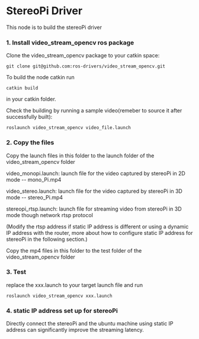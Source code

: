 # StereoPi Driver
This node is to build the stereoPi driver

### 1. Install video_stream_opencv ros package 

Clone the video_stream_opencv package to your catkin space:
```
git clone git@github.com:ros-drivers/video_stream_opencv.git
```
To build the node catkin run
```
catkin build
```
in your catkin folder.

Check the building by running a sample video(remeber to source it after successfully built):
```
roslaunch video_stream_opencv video_file.launch
```


### 2. Copy the files

Copy the launch files in this folder to the launch folder of the video_stream_opencv folder

  video_monopi.launch: launch file for the video captured by stereoPi in 2D mode -- mono_Pi.mp4

  video_stereo.launch: launch file for the video captured by stereoPi in 3D mode -- stereo_Pi.mp4

  stereopi_rtsp.launch: launch file for streaming video from stereoPi in 3D mode though network rtsp protocol

  (Modify the rtsp address if static IP address is different or using a dynamic IP address with the router, more about how to
    configure static IP address for stereoPi in the following section.)

Copy the mp4 files in this folder to the test folder of the video_stream_opencv folder

### 3. Test
replace the xxx.launch to your target launch file and run  
```
roslaunch video_stream_opencv xxx.launch
```

### 4. static IP address set up for stereoPi
Directly connect the stereoPi and the ubuntu machine using static IP address can significantly improve the streaming latency.









